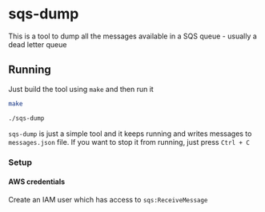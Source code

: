 # sqs-dump

This is a tool to dump all the messages available in a SQS queue - usually a dead letter queue

## Running

Just build the tool using `make` and then run it

```bash
make
```

```bash
./sqs-dump
```

`sqs-dump` is just a simple tool and it keeps running and writes messages to `messages.json` file. If you want to stop it from running, just press `Ctrl + C`

### Setup

#### AWS credentials

Create an IAM user which has access to `sqs:ReceiveMessage`
